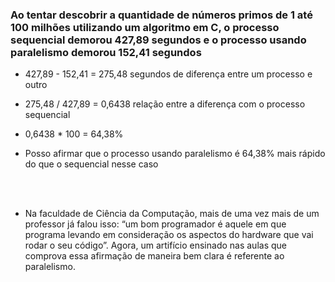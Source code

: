 ### Ao tentar descobrir a quantidade de números primos de 1 até 100 milhões utilizando um algoritmo em C, o processo sequencial demorou 427,89 segundos e o processo usando paralelismo demorou 152,41 segundos

- 427,89 - 152,41 = 275,48 segundos de diferença entre um processo e outro

- 275,48 / 427,89 = 0,6438 relação entre a diferença com o processo sequencial

- 0,6438 * 100 = 64,38%

- Posso afirmar que o processo usando paralelismo é 64,38% mais rápido 
do que o sequencial nesse caso

<br><br>
- Na faculdade de Ciência da Computação, mais de uma vez mais de um professor já falou isso: “um bom programador é aquele em que programa levando em consideração os aspectos do hardware que vai rodar o seu código”. Agora, um artifício ensinado nas aulas que comprova essa afirmação de maneira bem clara é referente ao paralelismo.
